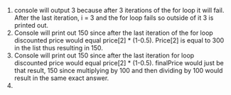 1. console will output 3 because after 3 iterations of the for loop it will fail. After the last iteration, i = 3 and the for loop fails so outside of it 3 is printed out.
2. Console will print out 150 since after the last iteration of the for loop discounted price would equal price[2] * (1-0.5). Price[2] is equal to 300 in the list thus resulting in 150.
3. Console will print out 150 since after the last iteration for loop discounted price would equal price[2] * (1-0.5). finalPrice would just be that result, 150 since multiplying by 100 and then dividing by 100 would result in the same exact answer.
4. 